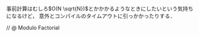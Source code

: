 事前計算はむしろ$O(N \sqrt{N})$とかかかるようなときにしたいという気持ちになるけど，
意外とコンパイルのタイムアウトに引っかかったりする．

// @ Modulo Factorial

